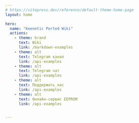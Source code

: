 ```yaml
---
# https://vitepress.dev/reference/default-theme-home-page
layout: home

hero:
  name: "Keenetic Ported Wiki"
  actions:
    - theme: brand
      text: Wiki
      link: /markdown-examples
    - theme: alt
      text: Telegram канал
      link: /api-examples
    - theme: alt
      text: Telegram чат
      link: /api-examples
    - theme: alt
      text: Поддержать нас
      link: /api-examples
    - theme: alt
      text: Онлайн-сервис EEPROM
      link: /api-examples


---
```


